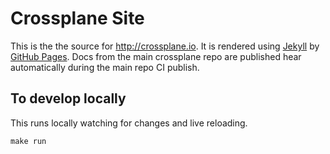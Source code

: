 # Crossplane Site

This is the the source for http://crossplane.io. It is rendered using [Jekyll](https://jekyllrb.com/) by [GitHub Pages](https://pages.github.com/). Docs from the main crossplane repo are published hear automatically during the main repo CI publish.

## To develop locally

This runs locally watching for changes and live reloading.

```
make run
```
